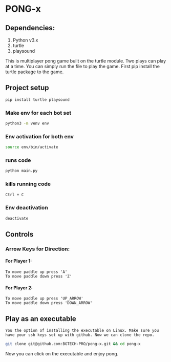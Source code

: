 # PONG-x

## Dependencies:

1. Python v3.x
2. turtle
3. playsound

This is multiplayer pong game built on the turtle module. Two plays can play at a time. You can simply run the file to play the game. First pip install the turtle package to the game.

## Project setup
```sh
pip install turtle playsound
```
### Make env for each bot set
```sh
python3 -m venv env
```
### Env activation for both env
```sh
source env/bin/activate
```
### runs code
```sh
python main.py
```
### kills running code
```sh
Ctrl + C
```
### Env deactivation
```sh
deactivate
```
## Controls

### Arrow Keys for Direction:

#### For Player 1:

	To move paddle up press 'A'
	To move paddle down press 'Z'

#### For Player 2:

	To move paddle up press 'UP_ARROW'
	To move paddle down press 'DOWN_ARROW'

## Play as an executable

	You the option of installing the executable on Linux. Make sure you have your ssh keys set up with github. Now we can clone the repo.

```sh
git clone git@github.com:BGTECH-PRO/pong-x.git && cd pong-x
```
Now you can click on the executable and enjoy pong.